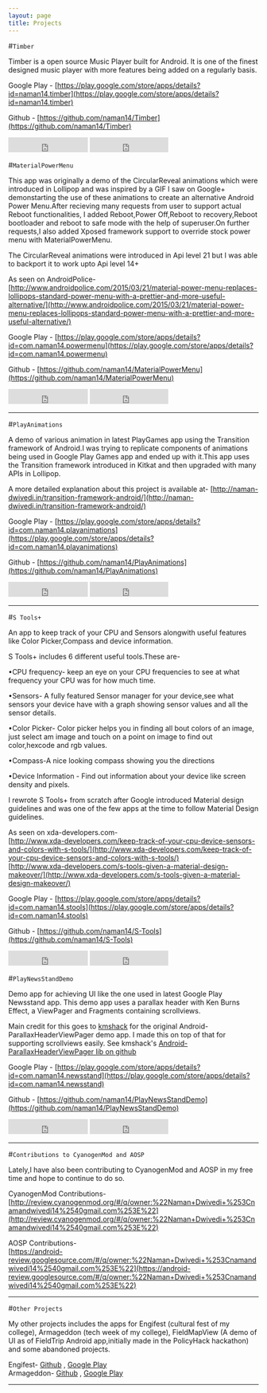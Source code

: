 ```yaml
---
layout: page
title: Projects
---
```


#`Timber`

Timber is a open source Music Player built for Android.
It is one of the finest designed music player with more features being added on a regularly basis.

Google Play - [https://play.google.com/store/apps/details?id=naman14.timber](https://play.google.com/store/apps/details?id=naman14.timber)

Github - [https://github.com/naman14/Timber](https://github.com/naman14/Timber)


<iframe src="https://ghbtns.com/github-btn.html?user=naman14&repo=Timber&type=star&count=true&size=large" frameborder="0" scrolling="0" width="160px" height="30px"></iframe>

<iframe src="https://ghbtns.com/github-btn.html?user=naman14&repo=Timber&type=fork&count=true&size=large" frameborder="0" scrolling="0" width="158px" height="30px"></iframe>

#`MaterialPowerMenu`

This app was originally a demo of the CircularReveal animations which were introduced in Lollipop and was inspired by a GIF I saw on Google+ demonstarting the use of these animations to create an alternative Android Power Menu.After recieving many requests from user to support actual Reboot functionalities, I added Reboot,Power Off,Reboot to recovery,Reboot bootloader and reboot to safe mode with the help of superuser.On further requests,I also added Xposed framework support to override stock power menu with MaterialPowerMenu.

The CircularReveal animations were introduced in Api level 21 but I was able to backport it to work upto Api level 14+

As seen on AndroidPolice-
[http://www.androidpolice.com/2015/03/21/material-power-menu-replaces-lollipops-standard-power-menu-with-a-prettier-and-more-useful-alternative/](http://www.androidpolice.com/2015/03/21/material-power-menu-replaces-lollipops-standard-power-menu-with-a-prettier-and-more-useful-alternative/)

Google Play - [https://play.google.com/store/apps/details?id=com.naman14.powermenu](https://play.google.com/store/apps/details?id=com.naman14.powermenu)

Github - [https://github.com/naman14/MaterialPowerMenu](https://github.com/naman14/MaterialPowerMenu)


<iframe src="https://ghbtns.com/github-btn.html?user=naman14&repo=MaterialPowerMenu&type=star&count=true&size=large" frameborder="0" scrolling="0" width="160px" height="30px"></iframe>

<iframe src="https://ghbtns.com/github-btn.html?user=naman14&repo=MaterialPowerMenu&type=fork&count=true&size=large" frameborder="0" scrolling="0" width="158px" height="30px"></iframe>


-----

#`PlayAnimations`

A demo of various animation in latest PlayGames app using the Transition framework of Android.I was trying to replicate components of animations being used in Google Play Games app and ended up with it.This app uses the Transition framework introduced in Kitkat and then upgraded with many APIs in Lollipop.

A more detailed explanation about this project is available at-
[http://naman-dwivedi.in/transition-framework-android/](http://naman-dwivedi.in/transition-framework-android/)

Google Play - [https://play.google.com/store/apps/details?id=com.naman14.playanimations](https://play.google.com/store/apps/details?id=com.naman14.playanimations)

Github - [https://github.com/naman14/PlayAnimations](https://github.com/naman14/PlayAnimations)     

<iframe src="https://ghbtns.com/github-btn.html?user=naman14&repo=PlayAnimations&type=star&count=true&size=large" frameborder="0" scrolling="0" width="160px" height="30px"></iframe>

<iframe src="https://ghbtns.com/github-btn.html?user=naman14&repo=PlayAnimations&type=fork&count=true&size=large" frameborder="0" scrolling="0" width="158px" height="30px"></iframe>

------

#`S Tools+`

An app to keep track of your CPU and Sensors alongwith useful features like Color Picker,Compass and device information.

S Tools+ includes 6 different useful tools.These are-

•CPU frequency- keep an eye on your CPU frequencies to see at what frequency your CPU was for how much time.

•Sensors- A fully featured Sensor manager for your device,see what sensors your device have with a graph showing sensor values and all the sensor details.

•Color Picker- Color picker helps you in finding all bout colors of an image, just select am image and touch on a point on image to find out color,hexcode and rgb values.

•Compass-A nice looking compass showing you the directions

•Device Information - Find out information about your device like screen density and pixels.

I rewrote S Tools+ from scratch after Google introduced Material design guidelines and was one of the few apps at the time to follow Material Design guidelines.

As seen on xda-developers.com-     
[http://www.xda-developers.com/keep-track-of-your-cpu-device-sensors-and-colors-with-s-tools/](http://www.xda-developers.com/keep-track-of-your-cpu-device-sensors-and-colors-with-s-tools/)   
[http://www.xda-developers.com/s-tools-given-a-material-design-makeover/](http://www.xda-developers.com/s-tools-given-a-material-design-makeover/)

Google Play - [https://play.google.com/store/apps/details?id=com.naman14.stools](https://play.google.com/store/apps/details?id=com.naman14.stools)

Github - [https://github.com/naman14/S-Tools](https://github.com/naman14/S-Tools)  

<iframe src="https://ghbtns.com/github-btn.html?user=naman14&repo=S-Tools&type=star&count=true&size=large" frameborder="0" scrolling="0" width="160px" height="30px"></iframe>

<iframe src="https://ghbtns.com/github-btn.html?user=naman14&repo=S-Tools&type=fork&count=true&size=large" frameborder="0" scrolling="0" width="158px" height="30px"></iframe>


#`PlayNewsStandDemo`

Demo app for achieving UI like the one used in latest Google Play Newsstand app.
This demo app uses a parallax header with Ken Burns Effect, a ViewPager and Fragments containing scrollviews.

Main credit for this goes to [kmshack](http://www.kmshack.kr) for the original Android-ParallaxHeaderViewPager demo app. I made this on top of that for supporting scrollviews easily.
See kmshack's [Android-ParallaxHeaderViewPager lib on github](https://github.com/kmshack/Android-ParallaxHeaderViewPager)

Google Play - [https://play.google.com/store/apps/details?id=com.naman14.newsstand](https://play.google.com/store/apps/details?id=com.naman14.newsstand)

Github - [https://github.com/naman14/PlayNewsStandDemo](https://github.com/naman14/PlayNewsStandDemo)

<iframe src="https://ghbtns.com/github-btn.html?user=naman14&repo=PlayNewsStandDemo&type=star&count=true&size=large" frameborder="0" scrolling="0" width="160px" height="30px"></iframe>

<iframe src="https://ghbtns.com/github-btn.html?user=naman14&repo=PlayNewsStandDemo&type=fork&count=true&size=large" frameborder="0" scrolling="0" width="158px" height="30px"></iframe>

-----

#`Contributions to CyanogenMod and AOSP`

Lately,I have also been contributing to CyanogenMod and AOSP in my free time and hope to continue to do so.

CyanogenMod Contributions-    
[http://review.cyanogenmod.org/#/q/owner:%22Naman+Dwivedi+%253Cnamandwivedi14%2540gmail.com%253E%22](http://review.cyanogenmod.org/#/q/owner:%22Naman+Dwivedi+%253Cnamandwivedi14%2540gmail.com%253E%22)

AOSP Contributions-   
[https://android-review.googlesource.com/#/q/owner:%22Naman+Dwivedi+%253Cnamandwivedi14%2540gmail.com%253E%22](https://android-review.googlesource.com/#/q/owner:%22Naman+Dwivedi+%253Cnamandwivedi14%2540gmail.com%253E%22)


------


#`Other Projects`

My other projects includes the apps for Engifest (cultural fest of my college), Armageddon (tech week of my college), FieldMapView (A demo of UI as of FieldTrip Android app,initially made in the PolicyHack hackathon) and some abandoned projects.

Engifest-  [Github](https://github.com/OSILab/engifest-android) ,  [Google Play](https://play.google.com/store/apps/details?id=com.dtu.engifest&hl=en)       
Armageddon-   [Github](https://github.com/naman14/Armageddon-2014) , [Google Play](https://play.google.com/store/apps/details?id=com.naman14.armagaddon&hl=en)  



-------
